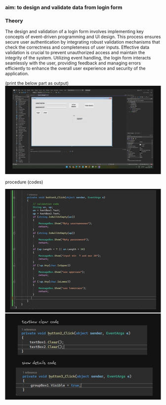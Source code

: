 ### aim: to design and validate data from login form

 
### Theory

The design and validation of a login form involves implementing key concepts of event-driven programming and UI design. This process ensures secure user authentication by integrating robust validation mechanisms that check the correctness and completeness of user inputs. Effective data validation is crucial to prevent unauthorized access and maintain the integrity of the system. Utilizing event handling, the login form interacts seamlessly with the user, providing feedback and managing errors efficiently to enhance the overall user experience and security of the application.

(print the below part as output)
![image](.attachments/de4c2d54c6cd68a8385ad23c243a26754d28ecb3.jpg)

procedure (codes)

![image](.attachments/b0122af0abd1310c6011fcfed99d86dcea0839e2.jpg) 
![image](.attachments/63c2e1b5c19e16753cca1dcd3b12ff3a64fcd300.jpg) 